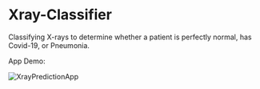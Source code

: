 # Xray-Classifier
Classifying X-rays to determine whether a patient is perfectly normal, has Covid-19, or Pneumonia. 

App Demo:

![XrayPredictionApp](https://github.com/neelmajmudar/Xray-Classifier/assets/142572400/993cf248-74e8-4cd1-9121-3a5c278463d5)
